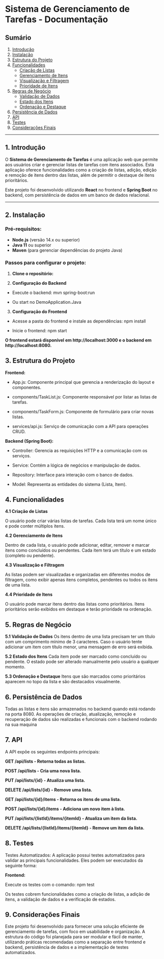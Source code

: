 # Sistema de Gerenciamento de Tarefas - Documentação

## Sumário
1. [Introdução](#introducao)
2. [Instalação](#instalacao)
3. [Estrutura do Projeto](#estrutura-do-projeto)
4. [Funcionalidades](#funcionalidades)
   - [Criação de Listas](#criacao-de-listas)
   - [Gerenciamento de Itens](#gerenciamento-de-itens)
   - [Visualização e Filtragem](#visualizacao-e-filtragem)
   - [Prioridade de Itens](#prioridade-de-itens)
5. [Regras de Negócio](#regras-de-negocio)
   - [Validação de Dados](#validacao-de-dados)
   - [Estado dos Itens](#estado-dos-itens)
   - [Ordenação e Destaque](#ordenacao-e-destaque)
6. [Persistência de Dados](#persistencia-de-dados)
7. [API](#api)
8. [Testes](#testes)
9. [Considerações Finais](#consideracoes-finais)

---

<a name="introducao"></a>
## 1. Introdução

O **Sistema de Gerenciamento de Tarefas** é uma aplicação web que permite aos usuários criar e gerenciar listas de tarefas com itens associados. Esta aplicação oferece funcionalidades como a criação de listas, adição, edição e remoção de itens dentro das listas, além de permitir o destaque de itens prioritários.

Este projeto foi desenvolvido utilizando **React** no frontend e **Spring Boot** no backend, com persistência de dados em um banco de dados relacional.

---

<a name="instalacao"></a>
## 2. Instalação

### Pré-requisitos:
- **Node.js** (versão 14.x ou superior)
- **Java 11** ou superior
- **Maven** (para gerenciar dependências do projeto Java)

### Passos para configurar o projeto:

1. **Clone o repositório:**
   
2. **Configuração do Backend**
   
- Execute o backend: mvn spring-boot:run
  
- Ou start no DemoApplication.Java

3. **Configuração do Frontend**

- Acesse a pasta do frontend e instale as dependências: npm install

- Inicie o frontend: npm start


**O frontend estará disponível em http://localhost:3000 e o backend em http://localhost:8080.**


<a name="estrutura-do-projeto"></a>

## 3. Estrutura do Projeto
   
**Frontend:**

- App.js: Componente principal que gerencia a renderização do layout e componentes.

- components/TaskList.js: Componente responsável por listar as listas de tarefas.

- components/TaskForm.js: Componente de formulário para criar novas listas.

- services/api.js: Serviço de comunicação com a API para operações CRUD.

**Backend (Spring Boot):**

- Controller: Gerencia as requisições HTTP e a comunicação com os serviços.

- Service: Contém a lógica de negócios e manipulação de dados.

- Repository: Interface para interação com o banco de dados.

- Model: Representa as entidades do sistema (Lista, Item).


<a name="funcionalidades"></a>


## 4. Funcionalidades
<a name="criacao-de-listas"></a>

**4.1 Criação de Listas**

O usuário pode criar várias listas de tarefas. Cada lista terá um nome único e pode conter múltiplos itens.

<a name="gerenciamento-de-itens"></a>

**4.2 Gerenciamento de Itens**

Dentro de cada lista, o usuário pode adicionar, editar, remover e marcar itens como concluídos ou pendentes. Cada item terá um título e um estado (completo ou pendente).

<a name="visualizacao-e-filtragem"></a>

**4.3 Visualização e Filtragem**

As listas podem ser visualizadas e organizadas em diferentes modos de filtragem, como exibir apenas itens completos, pendentes ou todos os itens de uma lista.

<a name="prioridade-de-itens"></a>

**4.4 Prioridade de Itens**

O usuário pode marcar itens dentro das listas como prioritários. Itens prioritários serão exibidos em destaque e terão prioridade na ordenação.

<a name="regras-de-negocio"></a>

## 5. Regras de Negócio
<a name="validacao-de-dados"></a>

**5.1 Validação de Dados**
Os itens dentro de uma lista precisam ter um título com um comprimento mínimo de 3 caracteres. Caso o usuário tente adicionar um item com título menor, uma mensagem de erro será exibida.

<a name="estado-dos-itens"></a>

**5.2 Estado dos Itens**
Cada item pode ser marcado como concluído ou pendente. O estado pode ser alterado manualmente pelo usuário a qualquer momento.

<a name="ordenacao-e-destaque"></a>

**5.3 Ordenação e Destaque**
Itens que são marcados como prioritários aparecem no topo da lista e são destacados visualmente.

<a name="persistencia-de-dados"></a>

## 6. Persistência de Dados
Todas as listas e itens são armazenados no backend quando está rodando na porta 8080. As operações de criação, atualização, remoção e recuperação de dados são realizadas e funcionais com o backend rodando na sua maquina

<a name="api"></a>

## 7. API
A API expõe os seguintes endpoints principais:

**GET /api/lists - Retorna todas as listas.**

**POST /api/lists - Cria uma nova lista.**

**PUT /api/lists/{id} - Atualiza uma lista.**

**DELETE /api/lists/{id} - Remove uma lista.**

**GET /api/lists/{id}/items - Retorna os itens de uma lista.**

**POST /api/lists/{id}/items - Adiciona um novo item à lista.**

**PUT /api/lists/{listId}/items/{itemId} - Atualiza um item da lista.**

**DELETE /api/lists/{listId}/items/{itemId} - Remove um item da lista.**

<a name="testes"></a>

## 8. Testes
Testes Automatizados:
A aplicação possui testes automatizados para validar as principais funcionalidades. Eles podem ser executados da seguinte forma:

**Frontend:**

Execute os testes com o comando: npm test

Os testes cobrem funcionalidades como a criação de listas, a adição de itens, a validação de dados e a verificação de estados.

<a name="consideracoes-finais"></a>

## 9. Considerações Finais
Este projeto foi desenvolvido para fornecer uma solução eficiente de gerenciamento de tarefas, com foco em usabilidade e organização. A estrutura do código foi planejada para ser modular e fácil de manter, utilizando práticas recomendadas como a separação entre frontend e backend, persistência de dados e a implementação de testes automatizados.






